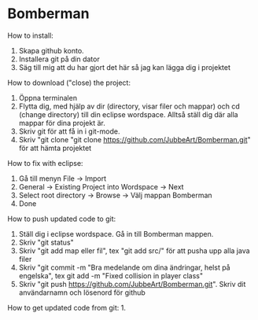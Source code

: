 # Bomberman

How to install: 
1. Skapa github konto.
2. Installera git på din dator
3. Säg till mig att du har gjort det här så jag kan lägga dig i projektet


How to download ("close) the project:
1. Öppna terminalen
2. Flytta dig, med hjälp av dir (directory, visar filer och mappar) och cd (change directory) till
din eclipse wordspace. Alltså ställ dig där alla mappar för dina projekt är.
3. Skriv git för att få in i git-mode.
4. Skriv "git clone "git clone https://github.com/JubbeArt/Bomberman.git" för att hämta projektet

How to fix with eclipse:
1. Gå till menyn File -> Import
2. General -> Existing Project into Wordspace -> Next
3. Select root directory -> Browse -> Välj mappan Bomberman
4. Done

How to push updated code to git:
1. Ställ dig i eclipse wordspace. Gå in till Bomberman mappen.
2. Skriv "git status"
3. Skriv "git add map eller fil", tex "git add src/" för att pusha upp alla java filer
4. Skriv "git commit -m "Bra medelande om dina ändringar, helst på engelska", tex git add -m "Fixed collision in player class"
5. Skriv "git push https://github.com/JubbeArt/Bomberman.git". Skriv dit användarnamn och lösenord för github

How to get updated code from git:
1. 
